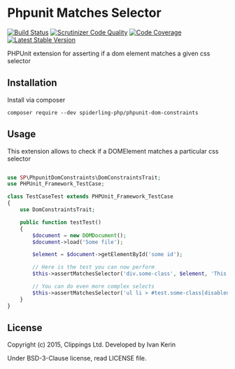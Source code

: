 Phpunit Matches Selector
========================

[![Build Status](https://travis-ci.org/spiderling-php/phpunit-dom-constraints.png?branch=master)](https://travis-ci.org/spiderling-php/phpunit-dom-constraints)
[![Scrutinizer Code Quality](https://scrutinizer-ci.com/g/spiderling-php/phpunit-dom-constraints/badges/quality-score.png?b=master)](https://scrutinizer-ci.com/g/spiderling-php/phpunit-dom-constraints/)
[![Code Coverage](https://scrutinizer-ci.com/g/spiderling-php/phpunit-dom-constraints/badges/coverage.png?b=master)](https://scrutinizer-ci.com/g/spiderling-php/phpunit-dom-constraints/)
[![Latest Stable Version](https://poser.pugx.org/spiderling-php/phpunit-dom-constraints/v/stable.png)](https://packagist.org/packages/spiderling-php/phpunit-dom-constraints)

PHPUnit extension for asserting if a dom element matches a given css selector

Installation
------------

Install via composer

```
composer require --dev spiderling-php/phpunit-dom-constraints
```

Usage
-----

This extension allows to check if a DOMElement matches a particular css selector

```php

use SP\PhpunitDomConstraints\DomConstraintsTrait;
use PHPUnit_Framework_TestCase;

class TestCaseTest extends PHPUnit_Framework_TestCase
{
    use DomConstraintsTrait;

    public function testTest()
    {
        $document = new DOMDocument();
        $document->load('Some file');

        $element = $document->getElementById('some id');

        // Here is the test you can now perform
        $this->assertMatchesSelector('div.some-class', $element, 'This should match');

        // You can do even more complex selects
        $this->assertMatchesSelector('ul li > #test.some-class[disabled]', $element, 'This should match');
    }
}
```

License
-------

Copyright (c) 2015, Clippings Ltd. Developed by Ivan Kerin

Under BSD-3-Clause license, read LICENSE file.
